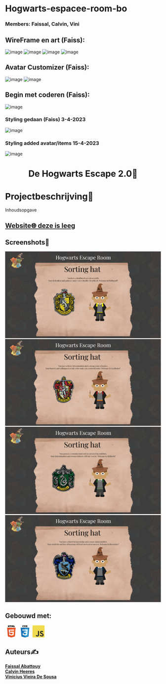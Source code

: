 # Hogwarts-espacee-room-bo
### Members: Faissal, Calvin, Vini

## WireFrame en art (Faiss):

![image](https://user-images.githubusercontent.com/90894837/229546038-b94d2763-e404-44b0-b926-130ad106c16b.png)
![image](https://user-images.githubusercontent.com/90894837/229546126-4d7d777a-d127-4651-a7fe-db2be2550539.png)
![image](https://user-images.githubusercontent.com/90894837/229546321-5c691279-8d92-448c-a88d-89c53a655553.png)
![image](https://user-images.githubusercontent.com/90894837/229546365-9b3b31d5-cc47-40e3-9c20-6ab6e72645b9.png)

## Avatar Customizer (Faiss):

![image](https://user-images.githubusercontent.com/90894837/229546514-03bae364-2b17-4cfe-81c8-151167923b46.png)
![image](https://user-images.githubusercontent.com/90894837/229546562-0b02265e-6fd5-4e57-abe3-e1da21862ff4.png)







## Begin met coderen (Faiss):
![image](https://user-images.githubusercontent.com/90894837/229545734-01a2f568-31ab-4c7e-9846-cdc071cc7ebd.png)

### Styling gedaan (Faiss) 3-4-2023
![image](https://user-images.githubusercontent.com/90894837/229563112-80628be5-fb6f-4780-ba44-40861846b761.png)

### Styling added avatar/items 15-4-2023
![image](https://user-images.githubusercontent.com/90894837/232245637-c51160ef-756d-4ff4-9120-21d7f0ab00b1.png)

<h1 align="center">De Hogwarts Escape 2.0🧙</h1>

# Projectbeschrijving📝

Inhoudsopgave

## [Website🌐 deze is leeg](<Homepage url> "Live View")

## Screenshots📸

![Hufflepuff Sorting Hat](./screenshots/Sorting%20Hat%20Hufflepuff.png "Hufflepuff")
![Gryffindor Sorting Hat](./screenshots/Sorting%20Hat%20Gryffindor.png "Gryffindor")
![Slytherin Sorting Hat](./screenshots/Sorting%20Hat%20Slytherin.png "Slytherin")
![Ravenclaw Sorting Hat](./screenshots/Sorting%20Hat%20Ravenclaw.png "Ravenclaw")

## Gebouwd met:

<p align="left">
<img src="https://raw.githubusercontent.com/devicons/devicon/master/icons/html5/html5-original-wordmark.svg" alt="html5" width="40" height="40"/> </a>
<img src="https://raw.githubusercontent.com/devicons/devicon/master/icons/css3/css3-original-wordmark.svg" alt="css3" width="40" height="40"/> </a>
<img src="https://raw.githubusercontent.com/devicons/devicon/master/icons/javascript/javascript-original.svg" alt="javascript" width="40" height="40"/> </a> 

## Auteurs✍️

[**Faissal Abattouy**](https://github.com/Faiiss)  
[**Calvin Heeres**](https://github.com/calvin-heeres)  
[**Vinicius Vieira De Sousa**](https://github.com/viniciuseduardosousa)
